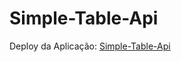 # Simple-Table-Api 

Deploy da Aplicação: [Simple-Table-Api](https://simple-table-api.onrender.com)
